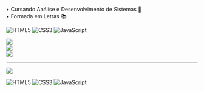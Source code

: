
• Cursando Análise e Desenvolvimento de Sistemas 🎯<br>• Formada em Letras 📚



![HTML5](https://img.shields.io/badge/html5-%23E34F26.svg?style=plastic&logo=html5&logoColor=white) ![CSS3](https://img.shields.io/badge/css3-%231572B6.svg?style=plastic&logo=css3&logoColor=white) ![JavaScript](https://img.shields.io/badge/javascript-%23323330.svg?style=plastic&logo=javascript&logoColor=%23F7DF1E)

![](https://github-readme-stats.vercel.app/api?username=tamirisrbarbosa&theme=shadow_red&hide_border=false&include_all_commits=true&count_private=false)<br/>
![](https://github-readme-streak-stats.herokuapp.com/?user=tamirisrbarbosa&theme=shadow_red&hide_border=false)<br/>
![](https://github-readme-stats.vercel.app/api/top-langs/?username=tamirisrbarbosa&theme=shadow_red&hide_border=false&include_all_commits=true&count_private=false&layout=compact)

---
[![](https://visitcount.itsvg.in/api?id=tamirisrbarbosa&icon=3&color=12)](https://visitcount.itsvg.in)

![HTML5](https://img.shields.io/badge/html5-%23E34F26.svg?style=plastic&logo=html5&logoColor=white) ![CSS3](https://img.shields.io/badge/css3-%231572B6.svg?style=plastic&logo=css3&logoColor=white) ![JavaScript](https://img.shields.io/badge/javascript-%23323330.svg?style=plastic&logo=javascript&logoColor=%23F7DF1E)

<!-- Proudly created with GPRM ( https://gprm.itsvg.in ) -->
